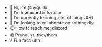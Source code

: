 - 👋 Hi, I’m @nyquil1x
- 👀 I’m interested in fortnite
- 🌱 I’m currently learning a lot of things 0-0
- 💞️ I’m looking to collaborate on nothing rlly...
- 📫 How to reach me: discord
- 😄 Pronouns: they/them
- ⚡ Fun fact: uhh

<!---
nyquil1x/nyquil1x is a ✨ special ✨ repository because its `README.md` (this file) appears on your GitHub profile.
You can click the Preview link to take a look at your changes.
--->
